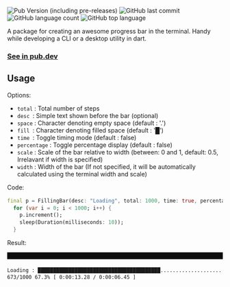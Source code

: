 ![Pub Version (including pre-releases)](https://img.shields.io/pub/v/console_bars?include_prereleases)
![GitHub last commit](https://img.shields.io/github/last-commit/RohitEdathil/ConsoleBars)
![GitHub language count](https://img.shields.io/github/languages/count/RohitEdathil/ConsoleBars)
![GitHub top language](https://img.shields.io/github/languages/top/RohitEdathil/ConsoleBars)

A package for creating an awesome progress bar in the terminal. Handy while developing a CLI or a desktop utility in dart.

### [See in pub.dev](https://pub.dev/packages/console_bars)

## Usage

Options:

- `total` : Total number of steps
- `desc `: Simple text shown before the bar (optional)
- `space` : Character denoting empty space (default : '.')
- `fill `: Character denoting filled space (default : '█')
- `time `: Toggle timing mode (default : false)
- `percentage` : Toggle percentage display (default : false)
- `scale` : Scale of the bar relative to width (between: 0 and 1, default: 0.5, Irrelavant if width is specified)
- `width` : Width of the bar (If not specified, it will be automatically calculated using the terminal width and scale)

Code:

```dart
final p = FillingBar(desc: "Loading", total: 1000, time: true, percentage:true);
  for (var i = 0; i < 1000; i++) {
    p.increment();
    sleep(Duration(milliseconds: 10));
  }
```

Result:

![Animation](https://github.com/RohitEdathil/ConsoleBars/blob/master/img/Animation.gif)

```
Loading : ████████████████████████████████████████.................... 673/1000 67.3% [ 0:00:13.28 / 0:00:06.45 ]
```

